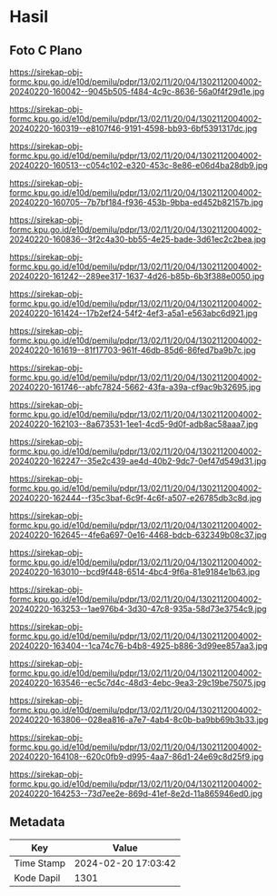 # Hasil

## Foto C Plano

https://sirekap-obj-formc.kpu.go.id/e10d/pemilu/pdpr/13/02/11/20/04/1302112004002-20240220-160042--9045b505-f484-4c9c-8636-56a0f4f29d1e.jpg

https://sirekap-obj-formc.kpu.go.id/e10d/pemilu/pdpr/13/02/11/20/04/1302112004002-20240220-160319--e8107f46-9191-4598-bb93-6bf5391317dc.jpg

https://sirekap-obj-formc.kpu.go.id/e10d/pemilu/pdpr/13/02/11/20/04/1302112004002-20240220-160513--c054c102-e320-453c-8e86-e06d4ba28db9.jpg

https://sirekap-obj-formc.kpu.go.id/e10d/pemilu/pdpr/13/02/11/20/04/1302112004002-20240220-160705--7b7bf184-f936-453b-9bba-ed452b82157b.jpg

https://sirekap-obj-formc.kpu.go.id/e10d/pemilu/pdpr/13/02/11/20/04/1302112004002-20240220-160836--3f2c4a30-bb55-4e25-bade-3d61ec2c2bea.jpg

https://sirekap-obj-formc.kpu.go.id/e10d/pemilu/pdpr/13/02/11/20/04/1302112004002-20240220-161242--289ee317-1637-4d26-b85b-6b3f388e0050.jpg

https://sirekap-obj-formc.kpu.go.id/e10d/pemilu/pdpr/13/02/11/20/04/1302112004002-20240220-161424--17b2ef24-54f2-4ef3-a5a1-e563abc6d921.jpg

https://sirekap-obj-formc.kpu.go.id/e10d/pemilu/pdpr/13/02/11/20/04/1302112004002-20240220-161619--81f17703-961f-46db-85d6-86fed7ba9b7c.jpg

https://sirekap-obj-formc.kpu.go.id/e10d/pemilu/pdpr/13/02/11/20/04/1302112004002-20240220-161746--abfc7824-5662-43fa-a39a-cf9ac9b32695.jpg

https://sirekap-obj-formc.kpu.go.id/e10d/pemilu/pdpr/13/02/11/20/04/1302112004002-20240220-162103--8a673531-1ee1-4cd5-9d0f-adb8ac58aaa7.jpg

https://sirekap-obj-formc.kpu.go.id/e10d/pemilu/pdpr/13/02/11/20/04/1302112004002-20240220-162247--35e2c439-ae4d-40b2-9dc7-0ef47d549d31.jpg

https://sirekap-obj-formc.kpu.go.id/e10d/pemilu/pdpr/13/02/11/20/04/1302112004002-20240220-162444--f35c3baf-6c9f-4c6f-a507-e26785db3c8d.jpg

https://sirekap-obj-formc.kpu.go.id/e10d/pemilu/pdpr/13/02/11/20/04/1302112004002-20240220-162645--4fe6a697-0e16-4468-bdcb-632349b08c37.jpg

https://sirekap-obj-formc.kpu.go.id/e10d/pemilu/pdpr/13/02/11/20/04/1302112004002-20240220-163010--bcd9f448-6514-4bc4-9f6a-81e9184e1b63.jpg

https://sirekap-obj-formc.kpu.go.id/e10d/pemilu/pdpr/13/02/11/20/04/1302112004002-20240220-163253--1ae976b4-3d30-47c8-935a-58d73e3754c9.jpg

https://sirekap-obj-formc.kpu.go.id/e10d/pemilu/pdpr/13/02/11/20/04/1302112004002-20240220-163404--1ca74c76-b4b8-4925-b886-3d99ee857aa3.jpg

https://sirekap-obj-formc.kpu.go.id/e10d/pemilu/pdpr/13/02/11/20/04/1302112004002-20240220-163546--ec5c7d4c-48d3-4ebc-9ea3-29c19be75075.jpg

https://sirekap-obj-formc.kpu.go.id/e10d/pemilu/pdpr/13/02/11/20/04/1302112004002-20240220-163806--028ea816-a7e7-4ab4-8c0b-ba9bb69b3b33.jpg

https://sirekap-obj-formc.kpu.go.id/e10d/pemilu/pdpr/13/02/11/20/04/1302112004002-20240220-164108--620c0fb9-d995-4aa7-86d1-24e69c8d25f9.jpg

https://sirekap-obj-formc.kpu.go.id/e10d/pemilu/pdpr/13/02/11/20/04/1302112004002-20240220-164253--73d7ee2e-869d-41ef-8e2d-11a865946ed0.jpg


## Metadata

| Key        | Value               |
| ---------- | ------------------- |
| Time Stamp | 2024-02-20 17:03:42 |
| Kode Dapil | 1301                |



